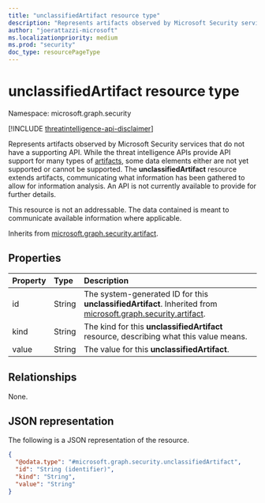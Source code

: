 ```yaml
---
title: "unclassifiedArtifact resource type"
description: "Represents artifacts observed by Microsoft Security services that do not have a supporting API."
author: "joerattazzi-microsoft"
ms.localizationpriority: medium
ms.prod: "security"
doc_type: resourcePageType
---
```


# unclassifiedArtifact resource type

Namespace: microsoft.graph.security

[!INCLUDE [threatintelligence-api-disclaimer](../../includes/threatintelligence-api-disclaimer.md)]

Represents artifacts observed by Microsoft Security services that do not have a supporting API. While the threat intelligence APIs provide API support for many types of [artifacts](../resources/security-artifact.md), some data elements either are not yet supported or cannot be supported. The **unclassifiedArtifact** resource extends artifacts, communicating what information has been gathered to allow for information analysis. An API is not currently available to provide for further details.

This resource is not an addressable. The data contained is meant to communicate available information where applicable.

Inherits from [microsoft.graph.security.artifact](../resources/security-artifact.md).

## Properties

| Property | Type   | Description                                                                                                                                       |
| :------- | :----- | :------------------------------------------------------------------------------------------------------------------------------------------------ |
| id       | String | The system-generated ID for this **unclassifiedArtifact**. Inherited from [microsoft.graph.security.artifact](../resources/security-artifact.md). |
| kind     | String | The kind for this **unclassifiedArtifact** resource, describing what this value means.                                                            |
| value    | String | The value for this **unclassifiedArtifact**.                                                                                                      |

## Relationships

None.

## JSON representation

The following is a JSON representation of the resource.

<!-- {
  "blockType": "resource",
  "keyProperty": "id",
  "@odata.type": "microsoft.graph.security.unclassifiedArtifact",
  "baseType": "microsoft.graph.security.artifact",
  "openType": false
}
-->

```json
{
  "@odata.type": "#microsoft.graph.security.unclassifiedArtifact",
  "id": "String (identifier)",
  "kind": "String",
  "value": "String"
}
```
